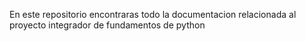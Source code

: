 En este repositorio encontraras todo la documentacion
relacionada al proyecto integrador de fundamentos de python